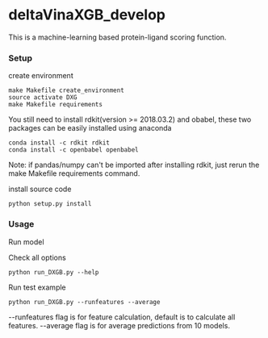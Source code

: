 # deltaVinaXGB_develop
This is a machine-learning based protein-ligand scoring function.
### Setup
create environment
```
make Makefile create_environment
source activate DXG
make Makefile requirements
```
You still need to install rdkit(version >= 2018.03.2) and obabel, these two packages can be easily installed using anaconda

```
conda install -c rdkit rdkit
conda install -c openbabel openbabel
```
Note: if pandas/numpy can't be imported after installing rdkit, just rerun the make Makefile requirements command. 

install source code
```
python setup.py install
```

### Usage 

Run model

Check all options 
```
python run_DXGB.py --help
```
Run test example

```
python run_DXGB.py --runfeatures --average
```
--runfeatures flag is for feature calculation, default is to calculate all features.
--average flag is for average predictions from 10 models.

